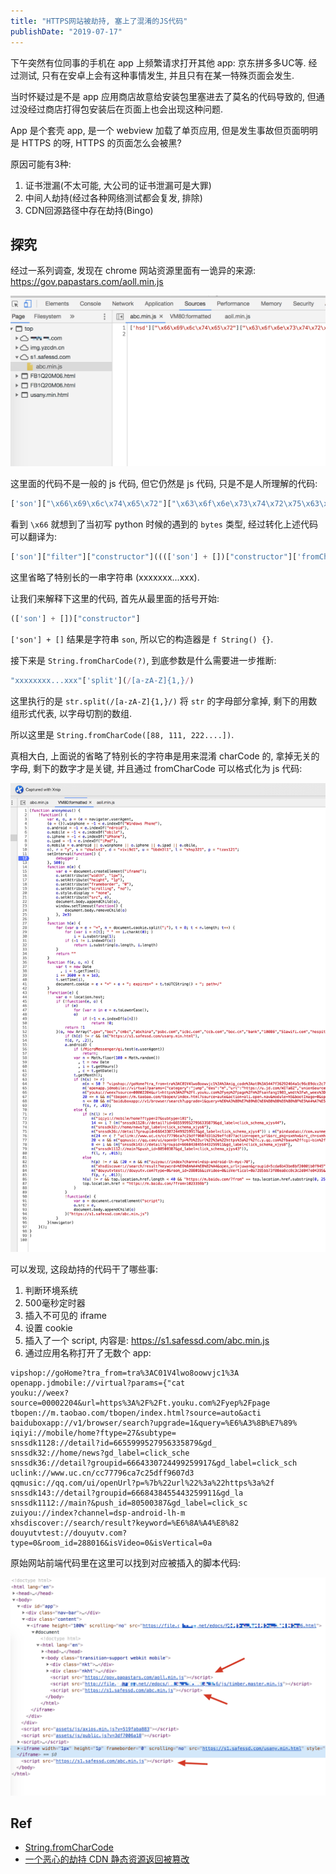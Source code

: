 ```yaml
---
title: "HTTPS网站被劫持, 塞上了混淆的JS代码"
publishDate: "2019-07-17"
---
```


下午突然有位同事的手机在 app 上频繁请求打开其他 app: 京东拼多多UC等. 经过测试, 只有在安卓上会有这种事情发生, 并且只有在某一特殊页面会发生.

当时怀疑过是不是 app 应用商店故意给安装包里塞进去了莫名的代码导致的, 但通过没经过商店打得包安装后在页面上也会出现这种问题.

App 是个套壳 app, 是一个 webview 加载了单页应用, 但是发生事故但页面明明是 HTTPS 的呀, HTTPS 的页面怎么会被黑?

原因可能有3种:

1. 证书泄漏(不太可能, 大公司的证书泄漏可是大罪)
2. 中间人劫持(经过各种网络测试都会复发, 排除)
3. CDN回源路径中存在劫持(Bingo)

## 探究

经过一系列调查, 发现在 chrome 网站资源里面有一诡异的来源: https://gov.papastars.com/aoll.min.js

![source-file](source-file.png)

这里面的代码不是一般的 js 代码, 但它仍然是 js 代码, 只是不是人所理解的代码:

```javascript
['son']["\x66\x69\x6c\x74\x65\x72"]["\x63\x6f\x6e\x73\x74\x72\x75\x63\x74\x6f\x72"](((['son']+[])["\x63\x6f\x6e\x73\x74\x72\x75\x63\x74\x6f\x72"]['\x66\x72\x6f\x6d\x43\x68\x61\x72\x43\x6f\x64\x65']['\x61\x70\x70\x6c\x79'](null,"xxxxxxxx...xxx"['\x73\x70\x6c\x69\x74'](/[a-zA-Z]{1,}/))))('son');
```

看到 `\x66` 就想到了当初写 python 时候的遇到的 `bytes` 类型, 经过转化上述代码可以翻译为:

```javascript
['son']["filter"]["constructor"](((['son'] + [])["constructor"]['fromCharCode']['apply'](null, "xxxxxxxx...xxx"['split'](/[a-zA-Z]{1,}/))))('son');
```

这里省略了特别长的一串字符串 (xxxxxxx...xxx).

让我们来解释下这里的代码, 首先从最里面的括号开始:

```javascript
(['son'] + [])["constructor"]
```

`['son'] + []` 结果是字符串 `son`, 所以它的构造器是 `f String() {}`.

接下来是 `String.fromCharCode(?)`, 到底参数是什么需要进一步推断:

```javascript
"xxxxxxxx...xxx"['split'](/[a-zA-Z]{1,}/)
```

这里执行的是 `str.split(/[a-zA-Z]{1,}/)` 将 `str` 的字母部分拿掉, 剩下的用数组形式代表, 以字母切割的数组.

所以这里是 `String.fromCharCode([88, 111, 222....])`.

真相大白, 上面说的省略了特别长的字符串是用来混淆 charCode 的, 拿掉无关的字母, 剩下的数字才是关键, 并且通过 fromCharCode 可以格式化为 js 代码:

![compiled](compiled.png)

可以发现, 这段劫持的代码干了哪些事:

1. 判断环境系统
2. 500毫秒定时器
3. 插入不可见的 iframe
4. 设置 cookie
5. 插入了一个 script, 内容是: https://s1.safessd.com/abc.min.js
6. 通过应用名称打开了无数个 app:

```
vipshop://goHome?tra_from=tra%3AC01V4lwo8oowvjc1%3A
openapp.jdmobile://virtual?params={"cat
youku://weex?source=00002204&url=https%3A%2F%2Ft.youku.com%2Fyep%2Fpage
tbopen://m.taobao.com/tbopen/index.html?source=auto&acti
baiduboxapp://v1/browser/search?upgrade=1&query=%E6%A3%8B%E7%89%
iqiyi://mobile/home?ftype=27&subtype=
snssdk1128://detail?id=6655999527956335879&gd_
snssdk32://home/news?gd_label=click_sche
snssdk36://detail?groupid=6664330724499259917&gd_label=click_sch
uclink://www.uc.cn/cc77796ca7c25dff9607d3
qqmusic://qq.com/ui/openUrl?p=%7b%22url%22%3a%22https%3a%2f
snssdk143://detail?groupid=6668438455443259911&gd_la
snssdk1112://main?&push_id=80500387&gd_label=click_sc
zuiyou://index?channel=dsp-android-lh-m
xhsdiscover://search/result?keyword=%E6%8A%A4%E8%82
douyutvtest://douyutv.com?type=0&room_id=288016&isVideo=0&isVertical=0a
```

原始网站前端代码里在这里可以找到对应被插入的脚本代码:

![html](html.png)


## Ref

- [String.fromCharCode](https://developer.mozilla.org/en-US/docs/Web/JavaScript/Reference/Global_Objects/String/fromCharCode)
- [一个恶心的劫持 CDN 静态资源返回被篡改](https://www.v2ex.com/t/541812)
